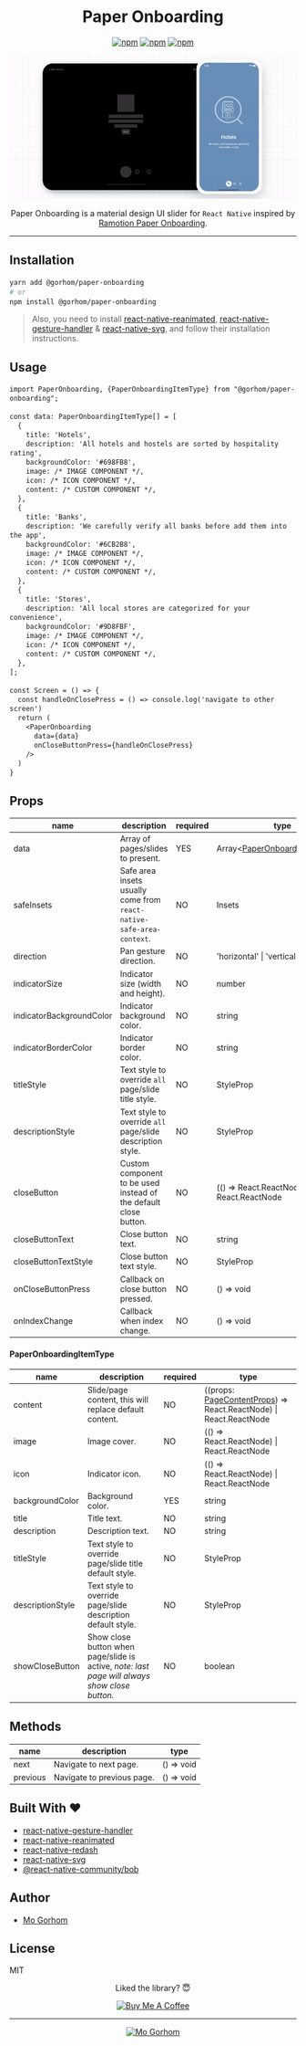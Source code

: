 <div align="center">
<h1>Paper Onboarding</h1>

[![npm](https://badgen.net/npm/v/@gorhom/paper-onboarding)](https://www.npmjs.com/package/@gorhom/paper-onboarding) [![npm](https://badgen.net/npm/license/@gorhom/paper-onboarding)](https://www.npmjs.com/package/@gorhom/paper-onboarding) [![npm](https://badgen.net/npm/types/@gorhom/paper-onboarding)](https://www.npmjs.com/package/@gorhom/paper-onboarding)

<img src="./preview.gif">

Paper Onboarding is a material design UI slider for `React Native` inspired by [Ramotion Paper Onboarding](https://github.com/Ramotion/paper-onboarding).

</div>

---

## Installation

```sh
yarn add @gorhom/paper-onboarding
# or
npm install @gorhom/paper-onboarding
```

> Also, you need to install [react-native-reanimated](https://github.com/software-mansion/react-native-reanimated), [react-native-gesture-handler](https://github.com/software-mansion/react-native-gesture-handler) & [react-native-svg](https://github.com/react-native-community/react-native-svg), and follow their installation instructions.

## Usage

```tsx
import PaperOnboarding, {PaperOnboardingItemType} from "@gorhom/paper-onboarding";

const data: PaperOnboardingItemType[] = [
  {
    title: 'Hotels',
    description: 'All hotels and hostels are sorted by hospitality rating',
    backgroundColor: '#698FB8',
    image: /* IMAGE COMPONENT */,
    icon: /* ICON COMPONENT */,
    content: /* CUSTOM COMPONENT */,
  },
  {
    title: 'Banks',
    description: 'We carefully verify all banks before add them into the app',
    backgroundColor: '#6CB2B8',
    image: /* IMAGE COMPONENT */,
    icon: /* ICON COMPONENT */,
    content: /* CUSTOM COMPONENT */,
  },
  {
    title: 'Stores',
    description: 'All local stores are categorized for your convenience',
    backgroundColor: '#9D8FBF',
    image: /* IMAGE COMPONENT */,
    icon: /* ICON COMPONENT */,
    content: /* CUSTOM COMPONENT */,
  },
];

const Screen = () => {
  const handleOnClosePress = () => console.log('navigate to other screen')
  return (
    <PaperOnboarding
      data={data}
      onCloseButtonPress={handleOnClosePress}
    />
  )
}
```

## Props

| name                     | description                                                          | required | type                                                       | default                                    |
| ------------------------ | -------------------------------------------------------------------- | -------- | ---------------------------------------------------------- | ------------------------------------------ |
| data                     | Array of pages/slides to present.                                    | YES      | Array<[PaperOnboardingItemType](#paperonboardingitemtype)> |                                            |
| safeInsets               | Safe area insets usually come from `react-native-safe-area-context`. | NO       | Insets                                                     | {top: 50, bottom: 50, left: 50, right: 50} |
| direction                | Pan gesture direction.                                               | NO       | 'horizontal' \| 'vertical'                                 | horizontal                                 |
| indicatorSize            | Indicator size (width and height).                                   | NO       | number                                                     | 40                                         |
| indicatorBackgroundColor | Indicator background color.                                          | NO       | string                                                     | white                                      |
| indicatorBorderColor     | Indicator border color.                                              | NO       | string                                                     | white                                      |
| titleStyle               | Text style to override `all` page/slide title style.                 | NO       | StyleProp<TextStyle>                                       |                                            |
| descriptionStyle         | Text style to override `all` page/slide description style.           | NO       | StyleProp<TextStyle>                                       |                                            |
| closeButton              | Custom component to be used instead of the default close button.     | NO       | (() => React.ReactNode) \| React.ReactNode                 |                                            |
| closeButtonText          | Close button text.                                                   | NO       | string                                                     | close                                      |
| closeButtonTextStyle     | Close button text style.                                             | NO       | StyleProp<TextStyle>                                       |                                            |
| onCloseButtonPress       | Callback on close button pressed.                                    | NO       | () => void                                                 |                                            |
| onIndexChange            | Callback when index change.                                          | NO       | () => void                                                 |                                            |

#### PaperOnboardingItemType

| name             | description                                                                                   | required | type                                                                                    |
| ---------------- | --------------------------------------------------------------------------------------------- | -------- | --------------------------------------------------------------------------------------- |
| content          | Slide/page content, this will replace default content.                                        | NO       | ((props: [PageContentProps](./src/types.ts#L87)) => React.ReactNode) \| React.ReactNode |
| image            | Image cover.                                                                                  | NO       | (() => React.ReactNode) \| React.ReactNode                                              |
| icon             | Indicator icon.                                                                               | NO       | (() => React.ReactNode) \| React.ReactNode                                              |
| backgroundColor  | Background color.                                                                             | YES      | string                                                                                  |
| title            | Title text.                                                                                   | NO       | string                                                                                  |
| description      | Description text.                                                                             | NO       | string                                                                                  |
| titleStyle       | Text style to override page/slide title default style.                                        | NO       | StyleProp<TextStyle>                                                                    |
| descriptionStyle | Text style to override page/slide description default style.                                  | NO       | StyleProp<TextStyle>                                                                    |
| showCloseButton  | Show close button when page/slide is active, _note: last page will always show close button._ | NO       | boolean                                                                                 |

## Methods

| name     | description                | type       |
| -------- | -------------------------- | ---------- |
| next     | Navigate to next page.     | () => void |
| previous | Navigate to previous page. | () => void |

## Built With ❤️

- [react-native-gesture-handler](https://github.com/software-mansion/react-native-gesture-handler)
- [react-native-reanimated](https://github.com/software-mansion/react-native-reanimated)
- [react-native-redash](https://github.com/wcandillon/react-native-redash)
- [react-native-svg](https://github.com/react-native-community/react-native-svg)
- [@react-native-community/bob](https://github.com/react-native-community/bob)

## Author

- [Mo Gorhom](https://twitter.com/gorhom)

## License

MIT

<div align="center">

Liked the library? 😇

<a href="https://www.buymeacoffee.com/gorhom" target="_blank"><img src="https://cdn.buymeacoffee.com/buttons/default-red.png" alt="Buy Me A Coffee" height="50" ></a>

</div>

---

<p align="center">
<a href="https://gorhom.dev" target="_blank"><img alt="Mo Gorhom" src="./logo.png"></a>
</p>
